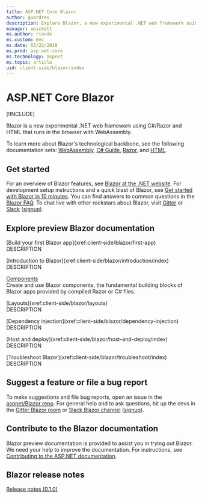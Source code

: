 ```yaml
---
title: ASP.NET Core Blazor
author: guardrex
description: Explore Blazor, a new experimental .NET web framework using C#/Razor and HTML that runs in the browser with WebAssembly.
manager: wpickett
ms.author: riande
ms.custom: mvc
ms.date: 03/22/2018
ms.prod: asp.net-core
ms.technology: aspnet
ms.topic: article
uid: client-side/blazor/index
---
```

# ASP.NET Core Blazor

[!INCLUDE[](~/includes/blazor-preview-notice.md)]

Blazor is a new experimental .NET web framework using C#/Razor and HTML that runs in the browser with WebAssembly.

To learn more about Blazor's technological backbone, see the following documentation sets: [WebAssembly](http://webassembly.org/), [C# Guide](/dotnet/csharp/), [Razor](xref:mvc/views/razor), and [HTML](https://www.w3.org/html/).

## Get started

For an overview of Blazor features, see [Blazor at the .NET website](https://www.microsoft.com/net/web/blazor). For development setup instructions and a quick blast of Blazor, see [Get started with Blazor in 10 minutes](https://www.microsoft.com/net/web/blazor/get-started). You can find answers to common questions in the [Blazor FAQ](https://github.com/aspnet/Blazor/wiki/FAQ). To chat live with other rockstars about Blazor, visit [Gitter](https://gitter.im/aspnet/Blazor) or [Slack](https://aspnetcore.slack.com/messages/C958WJP2N/) ([signup](http://tattoocoder.com/aspnet-slack-sign-up/)).

## Explore preview Blazor documentation

\[Build your first Blazor app](xref:client-side/blazor/first-app)  
DESCRIPTION

\[Introduction to Blazor](xref:client-side/blazor/introduction/index)  
DESCRIPTION

[Components](xref:client-side/blazor/components/index)  
Create and use Blazor components, the fundamental building blocks of Blazor apps provided by compiled Razor or C# files.

\[Layouts](xref:client-side/blazor/layouts)  
DESCRIPTION

\[Dependency injection](xref:client-side/blazor/dependency-injection)  
DESCRIPTION

\[Host and deploy](xref:client-side/blazor/host-and-deploy/index)  
DESCRIPTION

\[Troubleshoot Blazor](xref:client-side/blazor/troubleshoot/index)  
DESCRIPTION

## Suggest a feature or file a bug report

To make suggestions and file bug reports, open an issue in the [aspnet/Blazor repo](https://github.com/aspnet/Blazor/issues/new). For general help and to ask questions, hit up the devs in the [Gitter Blazor room](https://gitter.im/aspnet/Blazor) or [Slack Blazor channel](https://aspnetcore.slack.com/messages/C958WJP2N/) ([signup](http://tattoocoder.com/aspnet-slack-sign-up/)).

## Contribute to the Blazor documentation

Blazor preview documentation is provided to assist you in trying out Blazor. We need your help to improve the documentation. For instructions, see [Contributing to the ASP.NET documentation](https://github.com/aspnet/Docs/blob/master/CONTRIBUTING.md).

## Blazor release notes

[Release notes (0.1.0)](https://github.com/aspnet/blazor/tag/0.1.0)
